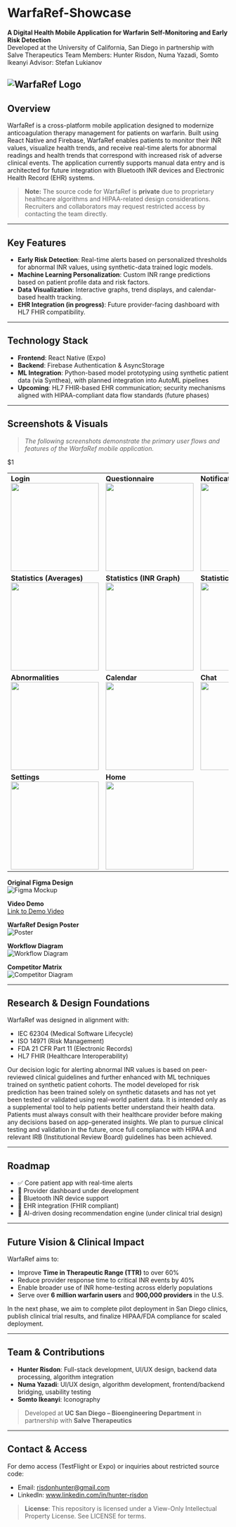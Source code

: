 # WarfaRef-Showcase

**A Digital Health Mobile Application for Warfarin Self-Monitoring and Early Risk Detection**  
Developed at the University of California, San Diego in partnership with Salve Therapeutics 
Team Members: Hunter Risdon, Numa Yazadi, Somto Ikeanyi
Advisor: Stefan Lukianov

![WarfaRef Logo](images/warfaref-icon.png)
---

## Overview
WarfaRef is a cross-platform mobile application designed to modernize anticoagulation therapy management for patients on warfarin. Built using React Native and Firebase, WarfaRef enables patients to monitor their INR values, visualize health trends, and receive real-time alerts for abnormal readings and health trends that correspond with increased risk of adverse clinical events. The application currently supports manual data entry and is architected for future integration with Bluetooth INR devices and Electronic Health Record (EHR) systems.

> **Note:** The source code for WarfaRef is **private** due to proprietary healthcare algorithms and HIPAA-related design considerations. Recruiters and collaborators may request restricted access by contacting the team directly.

---

## Key Features
- **Early Risk Detection**: Real-time alerts based on personalized thresholds for abnormal INR values, using synthetic-data trained logic models.
- **Machine Learning Personalization**: Custom INR range predictions based on patient profile data and risk factors.
- **Data Visualization**: Interactive graphs, trend displays, and calendar-based health tracking.
- **EHR Integration (in progress)**: Future provider-facing dashboard with HL7 FHIR compatibility.

---

## Technology Stack
- **Frontend**: React Native (Expo)
- **Backend**: Firebase Authentication & AsyncStorage
- **ML Integration**: Python-based model prototyping using synthetic patient data (via Synthea), with planned integration into AutoML pipelines
- **Upcoming**: HL7 FHIR-based EHR communication; security mechanisms aligned with HIPAA-compliant data flow standards (future phases)

---

## Screenshots & Visuals
> _The following screenshots demonstrate the primary user flows and features of the WarfaRef mobile application._

<table>
  <tr>
    <td><strong>Login</strong><br><img src="images/login-screen.png" width="200"/></td>
    $1
    <td><strong>Questionnaire</strong><br><img src="images/questionnaire-screen.png" width="200"/></td>
    <td><strong>Notifications</strong><br><img src="images/notification-list.png" width="200"/></td>
  </tr>
  <tr>
    <td><strong>Statistics (Averages)</strong><br><img src="images/statistics-averages.png" width="200"/></td>
    <td><strong>Statistics (INR Graph)</strong><br><img src="images/statistics-graph-inr.png" width="200"/></td>
    <td><strong>Statistics (All Graphs)</strong><br><img src="images/statistics-graph-full.png" width="200"/></td>
  </tr>
  <tr>
    <td><strong>Abnormalities</strong><br><img src="images/statistics-abnormalities.png" width="200"/></td>
    <td><strong>Calendar</strong><br><img src="images/calendar-screen.png" width="200"/></td>
    <td><strong>Chat</strong><br><img src="images/chat-screen.png" width="200"/></td>
  </tr>
  <tr>
    <td><strong>Settings</strong><br><img src="images/settings-screen.png" width="200"/></td>
    <td><strong>Home</strong><br><img src="images/home-screen.png" width="200"/></td>
  </tr>
</table>

**Original Figma Design**  
![Figma Mockup](images/figma-design.png)

**Video Demo**  
[Link to Demo Video](videos/demo-link.mp4)

**WarfaRef Design Poster**  
![Poster](images/warfaref-poster.png)

**Workflow Diagram**  
![Workflow Diagram](images/workflow-diagram.png)

**Competitor Matrix**  
![Competitor Diagram](images/competitor-diagram.png)

---

## Research & Design Foundations
WarfaRef was designed in alignment with:
- IEC 62304 (Medical Software Lifecycle)
- ISO 14971 (Risk Management)
- FDA 21 CFR Part 11 (Electronic Records)
- HL7 FHIR (Healthcare Interoperability)

Our decision logic for alerting abnormal INR values is based on peer-reviewed clinical guidelines and further enhanced with ML techniques trained on synthetic patient cohorts. The model developed for risk prediction has been trained solely on synthetic datasets and has not yet been tested or validated using real-world patient data. It is intended only as a supplemental tool to help patients better understand their health data. Patients must always consult with their healthcare provider before making any decisions based on app-generated insights. We plan to pursue clinical testing and validation in the future, once full compliance with HIPAA and relevant IRB (Institutional Review Board) guidelines has been achieved.

---

## Roadmap
- ✅ Core patient app with real-time alerts
- 🔄 Provider dashboard under development
- 🔄 Bluetooth INR device support
- 🔄 EHR integration (FHIR compliant)
- 🔄 AI-driven dosing recommendation engine (under clinical trial design)

---

## Future Vision & Clinical Impact
WarfaRef aims to:
- Improve **Time in Therapeutic Range (TTR)** to over 60%
- Reduce provider response time to critical INR events by 40%
- Enable broader use of INR home-testing across elderly populations
- Serve over **6 million warfarin users** and **900,000 providers** in the U.S.

In the next phase, we aim to complete pilot deployment in San Diego clinics, publish clinical trial results, and finalize HIPAA/FDA compliance for scaled deployment.

---

## Team & Contributions
- **Hunter Risdon**: Full-stack development, UI/UX design, backend data processing, algorithm integration
- **Numa Yazadi**: UI/UX design, algorithm development, frontend/backend bridging, usability testing
- **Somto Ikeanyi**: Iconography

> Developed at **UC San Diego – Bioengineering Department** in partnership with **Salve Therapeutics**

---

## Contact & Access
For demo access (TestFlight or Expo) or inquiries about restricted source code:
- Email: risdonhunter@gmail.com  
- LinkedIn: www.linkedin.com/in/hunter-risdon  

> **License**: This repository is licensed under a View-Only Intellectual Property License. See LICENSE for terms.
